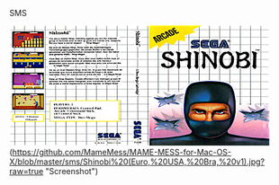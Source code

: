 SMS

![alt text](https://github.com/MameMess/MAME-MESS-for-Mac-OS-X/blob/master/sms/Shinobi%20(Euro,%20USA,%20Bra,%20v1).jpg?raw=true "Screenshot") (https://github.com/MameMess/MAME-MESS-for-Mac-OS-X/blob/master/sms/Shinobi%20(Euro,%20USA,%20Bra,%20v1).jpg?raw=true "Screenshot")
